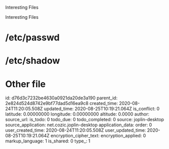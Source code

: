 Interesting Files

Interesting Files

# /etc/passwd

# /etc/shadow

# Other file

id: d76d3c7232be4630a0921da20de3a190
parent_id: 2e824d524d8742e9bf77dad5d16ea9c8
created_time: 2020-08-24T11:20:05.508Z
updated_time: 2020-08-25T10:19:21.064Z
is_conflict: 0
latitude: 0.00000000
longitude: 0.00000000
altitude: 0.0000
author: 
source_url: 
is_todo: 0
todo_due: 0
todo_completed: 0
source: joplin-desktop
source_application: net.cozic.joplin-desktop
application_data: 
order: 0
user_created_time: 2020-08-24T11:20:05.508Z
user_updated_time: 2020-08-25T10:19:21.064Z
encryption_cipher_text: 
encryption_applied: 0
markup_language: 1
is_shared: 0
type_: 1